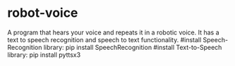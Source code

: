 # robot-voice
A program that hears your voice and repeats it in a robotic voice. It has a text to speech recognition and speech to text functionality.
#install Speech-Recognition library: pip install SpeechRecognition
#install Text-to-Speech library: pip install pyttsx3
